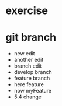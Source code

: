 # exercise
# git branch
* new edit
* another edit
* branch edit
* develop branch
* feature branch
* here feature
* now myFeature
* 5.4 change
